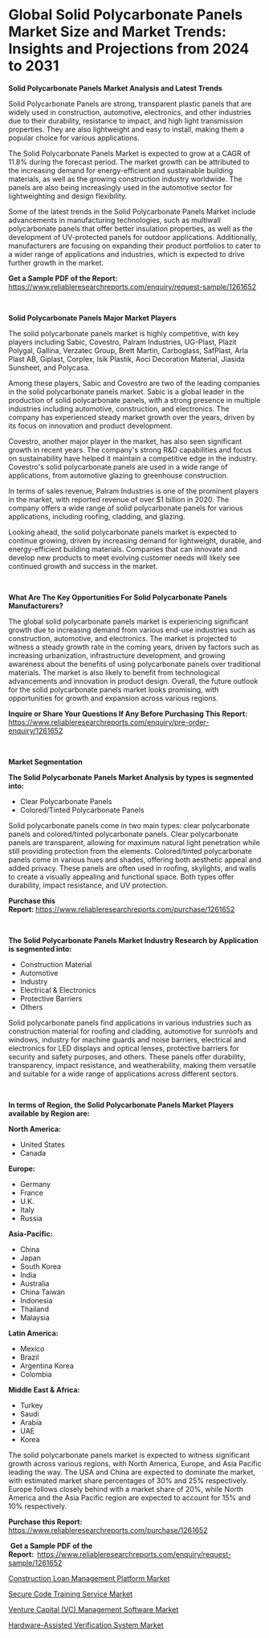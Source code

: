 <p><h1>Global Solid Polycarbonate Panels Market Size and Market Trends: Insights and Projections from 2024 to 2031</h1></p><p><strong>Solid Polycarbonate Panels Market Analysis and Latest Trends</strong></p>
<p><p>Solid Polycarbonate Panels are strong, transparent plastic panels that are widely used in construction, automotive, electronics, and other industries due to their durability, resistance to impact, and high light transmission properties. They are also lightweight and easy to install, making them a popular choice for various applications.</p><p>The Solid Polycarbonate Panels Market is expected to grow at a CAGR of 11.8% during the forecast period. The market growth can be attributed to the increasing demand for energy-efficient and sustainable building materials, as well as the growing construction industry worldwide. The panels are also being increasingly used in the automotive sector for lightweighting and design flexibility.</p><p>Some of the latest trends in the Solid Polycarbonate Panels Market include advancements in manufacturing technologies, such as multiwall polycarbonate panels that offer better insulation properties, as well as the development of UV-protected panels for outdoor applications. Additionally, manufacturers are focusing on expanding their product portfolios to cater to a wider range of applications and industries, which is expected to drive further growth in the market.</p></p>
<p><strong>Get a Sample PDF of the Report:&nbsp;</strong> <a href="https://www.reliableresearchreports.com/enquiry/request-sample/1261652">https://www.reliableresearchreports.com/enquiry/request-sample/1261652</a></p>
<p>&nbsp;</p>
<p><strong>Solid Polycarbonate Panels Major Market Players</strong></p>
<p><p>The solid polycarbonate panels market is highly competitive, with key players including Sabic, Covestro, Palram Industries, UG-Plast, Plazit Polygal, Gallina, Verzatec Group, Brett Martin, Carboglass, SafPlast, Arla Plast AB, Giplast, Corplex, Isik Plastik, Aoci Decoration Material, Jiasida Sunsheet, and Polycasa.</p><p>Among these players, Sabic and Covestro are two of the leading companies in the solid polycarbonate panels market. Sabic is a global leader in the production of solid polycarbonate panels, with a strong presence in multiple industries including automotive, construction, and electronics. The company has experienced steady market growth over the years, driven by its focus on innovation and product development.</p><p>Covestro, another major player in the market, has also seen significant growth in recent years. The company's strong R&D capabilities and focus on sustainability have helped it maintain a competitive edge in the industry. Covestro's solid polycarbonate panels are used in a wide range of applications, from automotive glazing to greenhouse construction.</p><p>In terms of sales revenue, Palram Industries is one of the prominent players in the market, with reported revenue of over $1 billion in 2020. The company offers a wide range of solid polycarbonate panels for various applications, including roofing, cladding, and glazing.</p><p>Looking ahead, the solid polycarbonate panels market is expected to continue growing, driven by increasing demand for lightweight, durable, and energy-efficient building materials. Companies that can innovate and develop new products to meet evolving customer needs will likely see continued growth and success in the market.</p></p>
<p>&nbsp;</p>
<p><strong>What Are The Key Opportunities For Solid Polycarbonate Panels Manufacturers?</strong></p>
<p><p>The global solid polycarbonate panels market is experiencing significant growth due to increasing demand from various end-use industries such as construction, automotive, and electronics. The market is projected to witness a steady growth rate in the coming years, driven by factors such as increasing urbanization, infrastructure development, and growing awareness about the benefits of using polycarbonate panels over traditional materials. The market is also likely to benefit from technological advancements and innovation in product design. Overall, the future outlook for the solid polycarbonate panels market looks promising, with opportunities for growth and expansion across various regions.</p></p>
<p><strong>Inquire or Share Your Questions If Any Before Purchasing This Report:</strong> <a href="https://www.reliableresearchreports.com/enquiry/pre-order-enquiry/1261652">https://www.reliableresearchreports.com/enquiry/pre-order-enquiry/1261652</a></p>
<p>&nbsp;</p>
<p><strong>Market Segmentation</strong></p>
<p><strong>The Solid Polycarbonate Panels Market Analysis by types is segmented into:</strong></p>
<p><ul><li>Clear Polycarbonate Panels</li><li>Colored/Tinted Polycarbonate Panels</li></ul></p>
<p><p>Solid polycarbonate panels come in two main types: clear polycarbonate panels and colored/tinted polycarbonate panels. Clear polycarbonate panels are transparent, allowing for maximum natural light penetration while still providing protection from the elements. Colored/tinted polycarbonate panels come in various hues and shades, offering both aesthetic appeal and added privacy. These panels are often used in roofing, skylights, and walls to create a visually appealing and functional space. Both types offer durability, impact resistance, and UV protection.</p></p>
<p><strong>Purchase this Report:&nbsp;</strong><a href="https://www.reliableresearchreports.com/purchase/1261652">https://www.reliableresearchreports.com/purchase/1261652</a></p>
<p>&nbsp;</p>
<p><strong>The Solid Polycarbonate Panels Market Industry Research by Application is segmented into:</strong></p>
<p><ul><li>Construction Material</li><li>Automotive</li><li>Industry</li><li>Electrical & Electronics</li><li>Protective Barriers</li><li>Others</li></ul></p>
<p><p>Solid polycarbonate panels find applications in various industries such as construction material for roofing and cladding, automotive for sunroofs and windows, industry for machine guards and noise barriers, electrical and electronics for LED displays and optical lenses, protective barriers for security and safety purposes, and others. These panels offer durability, transparency, impact resistance, and weatherability, making them versatile and suitable for a wide range of applications across different sectors.</p></p>
<p>&nbsp;</p>
<p><strong>In terms of Region, the Solid Polycarbonate Panels Market Players available by Region are:</strong></p>
<p>
    <p> <strong> North America: </strong>
        <ul>
            <li>United States</li>
            <li>Canada</li>
        </ul>
        </p> 
    <p> <strong> Europe: </strong>
        <ul>
            <li>Germany</li>
            <li>France</li>
            <li>U.K.</li>
            <li>Italy</li>
            <li>Russia</li>
        </ul>
        </p> 
    <p> <strong> Asia-Pacific: </strong>
        <ul>
            <li>China</li>
            <li>Japan</li>
            <li>South Korea</li>
            <li>India</li>
            <li>Australia</li>
            <li>China Taiwan</li>
            <li>Indonesia</li>
            <li>Thailand</li>
            <li>Malaysia</li>
        </ul>
        </p> 
    <p> <strong> Latin America: </strong>
        <ul>
            <li>Mexico</li>
            <li>Brazil</li>
            <li>Argentina Korea</li>
            <li>Colombia</li>
        </ul>
        </p> 
    <p> <strong> Middle East & Africa: </strong>
        <ul>
            <li>Turkey</li>
            <li>Saudi</li>
            <li>Arabia</li>
            <li>UAE</li>
            <li>Korea</li>
        </ul>
    </p>
    </p>
<p><p>The solid polycarbonate panels market is expected to witness significant growth across various regions, with North America, Europe, and Asia Pacific leading the way. The USA and China are expected to dominate the market, with estimated market share percentages of 30% and 25% respectively. Europe follows closely behind with a market share of 20%, while North America and the Asia Pacific region are expected to account for 15% and 10% respectively.</p></p>
<p><strong>Purchase this Report: </strong><a href="https://www.reliableresearchreports.com/purchase/1261652">https://www.reliableresearchreports.com/purchase/1261652</a></p>
<p>&nbsp;<strong>Get a Sample PDF of the Report:&nbsp;&nbsp;</strong><a href="https://www.reliableresearchreports.com/enquiry/request-sample/1261652">https://www.reliableresearchreports.com/enquiry/request-sample/1261652</a></p>
<p><strong></strong></p>
<p><p><a href="https://view.publitas.com/reportprime-1/construction-loan-management-platform-market-research-report-unlocks-analysis-on-the-market-financial-status-market-size-and-market-revenue-upto-2030/">Construction Loan Management Platform Market</a></p><p><a href="https://view.publitas.com/reportprime-1/insights-into-secure-code-training-service-market-size-analysing-market-share-trends-and-growth-from-2023-to-2030/">Secure Code Training Service Market</a></p><p><a href="https://view.publitas.com/reportprime-1/venture-capital-vc-management-software-market-size-2023-2030-global-industrial-analysis-key-geographical-regions-market-share-top-key-players-product-types-and-forecast-research-report/">Venture Capital (VC) Management Software Market</a></p><p><a href="https://zircon-bluebell-299.notion.site/Hardware-Assisted-Verification-System-Market-Centers-on-Aspects-such-as-Market-Growth-Market-Share--5dc2186130454430900fdc2f79c0c233">Hardware-Assisted Verification System Market</a></p></p>